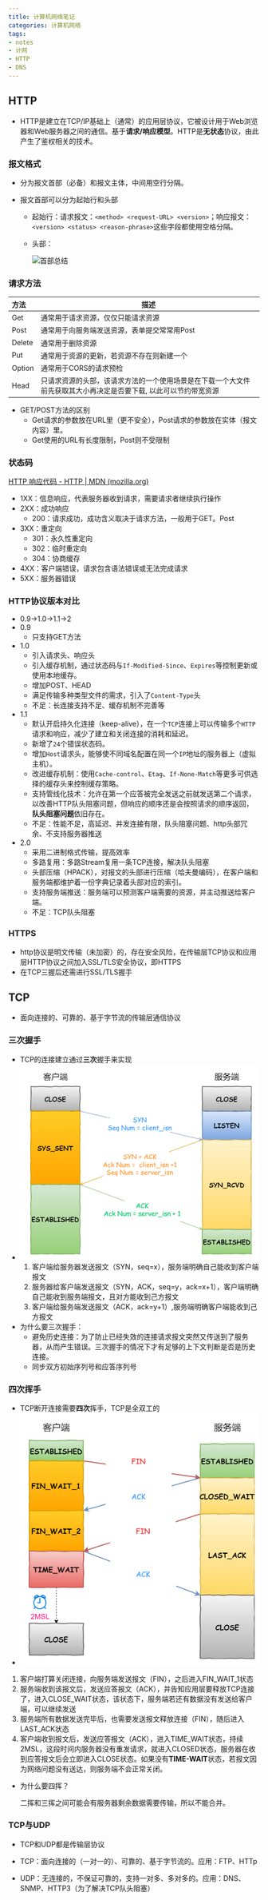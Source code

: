```yaml
---
title: 计算机网络笔记
categories: 计算机网络
tags: 
- notes
- 计网
- HTTP
- DNS
---
```


## HTTP

- HTTP是建立在TCP/IP基础上（通常）的应用层协议，它被设计用于Web浏览器和Web服务器之间的通信。基于**请求/响应模型**。HTTP是**无状态**协议，由此产生了鉴权相关的技术。

### 报文格式

- 分为报文首部（必备）和报文主体，中间用空行分隔。

- 报文首部可以分为起始行和头部

  - 起始行：请求报文：`<method> <request-URL> <version>`；响应报文：`<version> <status> <reason-phrase>`这些字段都使用空格分隔。

  - 头部：

    ![首部总结](https://p1-jj.byteimg.com/tos-cn-i-t2oaga2asx/gold-user-assets/2018/5/15/16363db6e0576c28~tplv-t2oaga2asx-watermark.awebp)

### 请求方法

| 方法   | 描述                                                         |
| :----- | ------------------------------------------------------------ |
| Get    | 通常用于请求资源，仅仅只能请求资源                           |
| Post   | 通常用于向服务端发送资源，表单提交常常用Post                 |
| Delete | 通常用于删除资源                                             |
| Put    | 通常用于资源的更新，若资源不存在则新建一个                   |
| Option | 通常用于CORS的请求预检                                       |
| Head   | 只请求资源的头部，该请求方法的一个使用场景是在下载一个大文件前先获取其大小再决定是否要下载, 以此可以节约带宽资源 |

- GET/POST方法的区别
  - Get请求的参数放在URL里（更不安全），Post请求的参数放在实体（报文内容）里。
  - Get使用的URL有长度限制，Post则不受限制

### 状态码

[HTTP 响应代码 - HTTP | MDN (mozilla.org)](https://developer.mozilla.org/zh-CN/docs/Web/HTTP/Status)

- 1XX：信息响应，代表服务器收到请求，需要请求者继续执行操作
- 2XX：成功响应
  - 200：请求成功，成功含义取决于请求方法，一般用于GET。Post
- 3XX：重定向
  - 301：永久性重定向
  - 302：临时重定向
  - 304：协商缓存
- 4XX：客户端错误，请求包含语法错误或无法完成请求
- 5XX：服务器错误

### HTTP协议版本对比

- 0.9->1.0->1.1->2
- 0.9
  - 只支持GET方法
- 1.0
  - 引入请求头、响应头
  - 引入缓存机制，通过状态码与`If-Modified-Since`、`Expires`等控制更新或使用本地缓存。
  - 增加POST、HEAD
  - 满足传输多种类型文件的需求，引入了`Content-Type`头
  - 不足：长连接支持不足、缓存机制不完善等
- 1.1
  - 默认开启持久化连接（keep-alive），在一个`TCP`连接上可以传输多个`HTTP`请求和响应，减少了建立和关闭连接的消耗和延迟。
  - 新增了`24`个错误状态码。
  - 增加`Host`请求头，能够使不同域名配置在同一个`IP`地址的服务器上（虚拟主机）。
  - 改进缓存机制：使用`Cache-control`、`Etag`、`If-None-Match`等更多可供选择的缓存头来控制缓存策略。
  - 支持管线化技术：允许在第一个应答被完全发送之前就发送第二个请求，以改善HTTP队头阻塞问题，但响应的顺序还是会按照请求的顺序返回，**队头阻塞问题**依旧存在。
  - 不足：性能不足，高延迟、并发连接有限，队头阻塞问题、http头部冗余、不支持服务器推送
- 2.0
  - 采用二进制格式传输，提高效率
  - 多路复用：多路Stream复用一条TCP连接，解决队头阻塞
  - 头部压缩（HPACK），对报文的头部进行压缩（哈夫曼编码），在客户端和服务端都维护着一份字典记录着头部对应的索引。
  - 支持服务端推送：服务端可以预测客户端需要的资源，并主动推送给客户端。
  - 不足：TCP队头阻塞

### HTTPS

- http协议是明文传输（未加密）的，存在安全风险，在传输层TCP协议和应用层HTTP协议之间加入SSL/TLS安全协议，即HTTPS
- 在TCP三握后还需进行SSL/TLS握手

## TCP

- 面向连接的、可靠的、基于字节流的传输层通信协议

### 三次握手

- TCP的连接建立通过**三次**握手来实现
- ![image-20210913162050408](.\image-20210913162050408.png)
  1. 客户端给服务器发送报文（SYN，seq=x），服务端明确自己能收到客户端报文
  2. 服务器给客户端发送报文（SYN，ACK，seq=y，ack=x+1），客户端明确自己能收到服务端报文，且对方能收到己方报文
  3. 客户端给服务端发送报文（ACK，ack=y+1）,服务端明确客户端能收到己方报文
- 为什么要三次握手：
  - 避免历史连接：为了防止已经失效的连接请求报文突然又传送到了服务器，从而产生错误。三次握手的情况下才有足够的上下文判断是否是历史连接。
  - 同步双方初始序列号和应答序列号

### 四次挥手

- TCP断开连接需要**四次**挥手，TCP是全双工的
- ![image-20210913163427098](.\image-20210913163427098.png)



1. 客户端打算关闭连接，向服务端发送报文（FIN），之后进入FIN_WAIT_1状态
2. 服务端收到该报文后，发送应答报文（ACK），并告知应用层要释放TCP连接了，进入CLOSE_WAIT状态，该状态下，服务端若还有数据没有发送给客户端，可以继续发送
3. 服务端所有数据发送完毕后，也需要发送报文释放连接（FIN），随后进入LAST_ACK状态
4. 客户端收到报文后，发送应答报文（ACK），进入TIME_WAIT状态，持续2MSL，这段时间内服务器没有重发请求，就进入CLOSED状态，服务器在收到应答报文后会立即进入CLOSE状态。如果没有**TIME-WAIT**状态，若报文因为网络问题没有送达，则服务端不会正常关闭。

- 为什么要四挥？

  二挥和三挥之间可能会有服务器剩余数据需要传输，所以不能合并。

### TCP与UDP

- TCP和UDP都是传输层协议

- TCP：面向连接的（一对一的）、可靠的、基于字节流的。应用：FTP、HTTp

- UDP：无连接的，不保证可靠的，支持一对多、多对多的。应用：DNS、SNMP、HTTP3（为了解决TCP队头阻塞）

  

